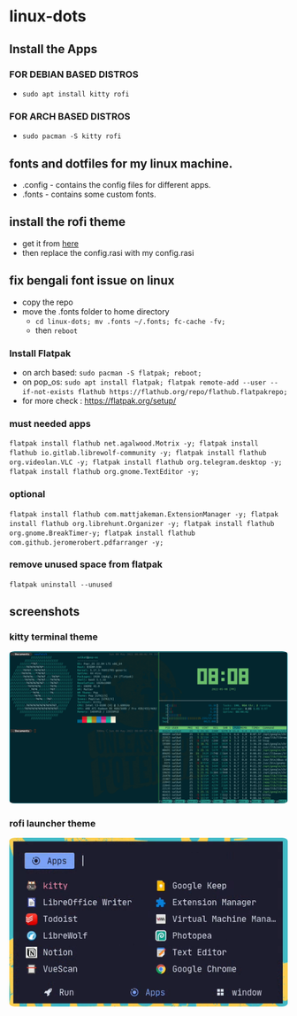 # linux-dots



## Install the Apps 
### FOR DEBIAN BASED DISTROS
- `sudo apt install kitty rofi`

### FOR ARCH BASED DISTROS
- `sudo pacman -S kitty rofi`


## fonts and dotfiles for my linux machine.

- .config - contains the config files for different apps.
- .fonts - contains some custom fonts.


## install the rofi theme 
- get it from [here](https://github.com/catppuccin/rofi) 
- then replace the config.rasi with my config.rasi

## fix bengali font issue on linux

- copy the repo
- move the .fonts folder to home directory
    - `cd linux-dots; mv .fonts ~/.fonts; fc-cache -fv;`
    - then `reboot`


### Install Flatpak
- on arch based: `sudo pacman -S flatpak; reboot;`
- on pop_os: `sudo apt install flatpak; flatpak remote-add --user --if-not-exists flathub https://flathub.org/repo/flathub.flatpakrepo;`
- for more check : https://flatpak.org/setup/

### must needed apps

`flatpak install flathub net.agalwood.Motrix -y;
flatpak install flathub io.gitlab.librewolf-community -y;
flatpak install flathub org.videolan.VLC -y;
flatpak install flathub org.telegram.desktop -y;
flatpak install flathub org.gnome.TextEditor -y;`

### optional

`flatpak install flathub com.mattjakeman.ExtensionManager -y;
flatpak install flathub org.librehunt.Organizer -y;
flatpak install flathub org.gnome.BreakTimer-y;
flatpak install flathub com.github.jeromerobert.pdfarranger -y;`

### remove unused space from flatpak

`flatpak uninstall --unused`

## screenshots

### kitty terminal theme
<p align="center">
  <img src="kitty.png" style="border-radius:2%"/>
</p>


### rofi launcher theme
<p align="center">
  <img src="rofi.png" style="border-radius:2%"/>
</p>
